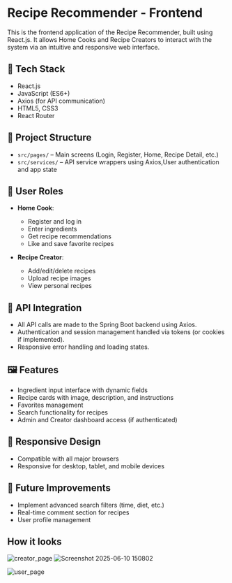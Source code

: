 
# Recipe Recommender - Frontend

This is the frontend application of the Recipe Recommender, built using React.js. It allows Home Cooks and Recipe Creators to interact with the system via an intuitive and responsive web interface.

## 🧰 Tech Stack

- React.js
- JavaScript (ES6+)
- Axios (for API communication)
- HTML5, CSS3
- React Router

## 📁 Project Structure

- `src/pages/` – Main screens (Login, Register, Home, Recipe Detail, etc.)
- `src/services/` – API service wrappers using Axios,User authentication and app state



## 🔐 User Roles

- **Home Cook**:
  - Register and log in
  - Enter ingredients
  - Get recipe recommendations
  - Like and save favorite recipes

- **Recipe Creator**:
  - Add/edit/delete recipes
  - Upload recipe images
  - View personal recipes

## 🔗 API Integration

- All API calls are made to the Spring Boot backend using Axios.
- Authentication and session management handled via tokens (or cookies if implemented).
- Responsive error handling and loading states.

## 🖼 Features

- Ingredient input interface with dynamic fields
- Recipe cards with image, description, and instructions
- Favorites management
- Search functionality for recipes
- Admin and Creator dashboard access (if authenticated)

## 📱 Responsive Design

- Compatible with all major browsers
- Responsive for desktop, tablet, and mobile devices

## 🔮 Future Improvements

- Implement advanced search filters (time, diet, etc.)
- Real-time comment section for recipes
- User profile management

## How it looks
![creator_page](https://github.com/user-attachments/assets/df09e757-f48b-44b5-9835-e9e742d331d0)
![Screenshot 2025-06-10 150802](https://github.com/user-attachments/assets/9e7cf908-4718-4d9f-bbea-e87ade9f29ff)

![user_page](https://github.com/user-attachments/assets/4af10355-018d-4c38-9467-87b462751ec1)



